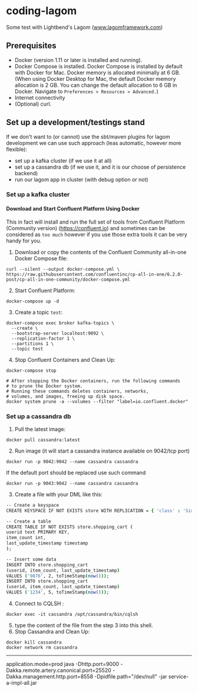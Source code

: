 # coding-lagom
Some test with Lightbend's Lagom (www.lagomframework.com)

## Prerequisites
* Docker (version 1.11 or later is installed and running).
* Docker Compose is installed. Docker Compose is installed by default with Docker for Mac. Docker memory is allocated minimally at 6 GB. (When using Docker Desktop for Mac, the default Docker memory allocation is 2 GB. You can change the default allocation to 6 GB in Docker. Navigate to `Preferences > Resources > Advanced.`)
* Internet connectivity
* (Optional) curl.

## Set up a development/testings stand

If we don't want to (or cannot) use the sbt/maven plugins for lagom development we can 
use such approach (leas automatic, however more flexible):  
* set up a kafka cluster (if we use it at all)
* set up a cassandra db (if we use it, and it is our choose of persistence backend)
* run our lagom app in cluster (with debug option or not)

### Set up a kafka cluster
#### Download and Start Confluent Platform Using Docker

This in fact will install and run the full set of tools from Confluent Platform (Community version) (https://confluent.io)
and sometimes can be considered as `too much` however if you use those extra tools it can be very handy for you.

1. Download or copy the contents of the Confluent Community all-in-one Docker Compose file:
```shell
curl --silent --output docker-compose.yml \
https://raw.githubusercontent.com/confluentinc/cp-all-in-one/6.2.0-post/cp-all-in-one-community/docker-compose.yml
```

2. Start Confluent Platform:
```shell
docker-compose up -d
```

3. Create a topic `test`:
```shell
docker-compose exec broker kafka-topics \
  --create \
  --bootstrap-server localhost:9092 \
  --replication-factor 1 \
  --partitions 1 \
  --topic test
```

4. Stop Confluent Containers and Clean Up:
```shell
docker-compose stop

# After stopping the Docker containers, run the following commands 
# to prune the Docker system. 
# Running these commands deletes containers, networks, 
# volumes, and images, freeing up disk space.
docker system prune -a --volumes --filter "label=io.confluent.docker"
```

### Set up a cassandra db
1. Pull the latest image:
```shell
docker pull cassandra:latest
```
2. Run image (it will start a cassandra instance available on 9042/tcp port)
```shell
docker run -p 9042:9042 --name cassandra cassandra
```
If the default port should be replaced use such command
```shell
docker run -p 9043:9042 --name cassandra cassandra
```
3. Create a file with your DML like this:
```csh
-- Create a keyspace
CREATE KEYSPACE IF NOT EXISTS store WITH REPLICATION = { 'class' : 'SimpleStrategy', 'replication_factor' : '1' };

-- Create a table
CREATE TABLE IF NOT EXISTS store.shopping_cart (
userid text PRIMARY KEY,
item_count int,
last_update_timestamp timestamp
);

-- Insert some data
INSERT INTO store.shopping_cart
(userid, item_count, last_update_timestamp)
VALUES ('9876', 2, toTimeStamp(now()));
INSERT INTO store.shopping_cart
(userid, item_count, last_update_timestamp)
VALUES ('1234', 5, toTimeStamp(now()));
```
4. Connect to CQLSH :
```shell
docker exec -it cassandra /opt/cassandra/bin/cqlsh
```
5. type the content of the file from the step 3 into this shell. 
6. Stop Cassandra and Clean Up:
```shell
docker kill cassandra
docker network rm cassandra
```


----------
application.mode=prod
java -Dhttp.port=9000 -Dakka.remote.artery.canonical.port=25520 -Dakka.management.http.port=8558 -Dpidfile.path="/dev/null" -jar service-a-impl-all.jar
